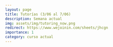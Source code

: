 ```yaml
---
layout: page
title: Tutorías (3/06 al 7/06)
description: Semana actual
img: assets/img/tutoring_now.png
redirect: https://www.wejoinin.com/sheets/jhcgn
importance: 1
category: curso actual
---
```


